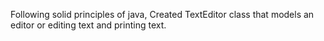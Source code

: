 
Following solid principles of java, Created TextEditor class that models an editor or editing text and printing text.

